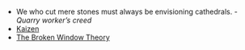 - We who cut mere stones must always be envisioning cathedrals. - *Quarry worker’s creed*
- [Kaizen](https://www.techtarget.com/searcherp/definition/kaizen-or-continuous-improvement#:~:text=Kaizen%20is%20a%20compound%20of,War%20II%20Japanese%20quality%20circles.)
- [The Broken Window Theory](https://en.m.wikipedia.org/wiki/Broken_windows_theory)
